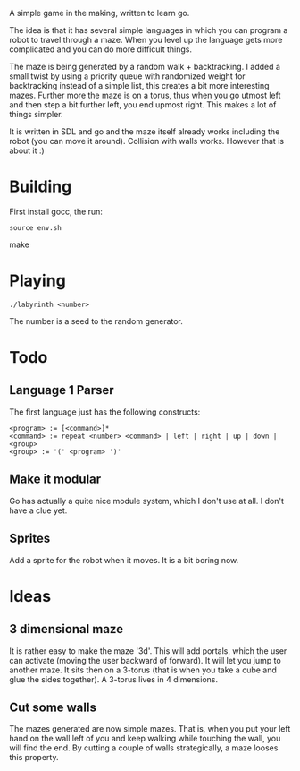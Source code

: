A simple game in the making, written to learn go.

The idea is that it has several simple languages in which you can program a robot to travel through a maze. When you level up the language gets more complicated and you can do more difficult things.

The maze is being generated by a random walk + backtracking. I added a small twist by using a priority queue with randomized weight for backtracking instead of a simple list,
this creates a bit more interesting mazes. Further more the maze is on a torus, thus when you go utmost left and then step a bit further left, you end upmost right. This makes
a lot of things simpler.

It is written in SDL and go and the maze itself already works including the robot (you can move it around). Collision with walls works. However that is about it :)

# Building

First install gocc, the run:

	source env.sh
  make 

# Playing

	./labyrinth <number>

The number is a seed to the random generator.

# Todo

## Language 1 Parser

The first language just has the following constructs:

	<program> := [<command>]*
	<command> := repeat <number> <command> | left | right | up | down | <group>
	<group> := '(' <program> ')'

## Make it modular

Go has actually a quite nice module system, which I don't use at all. I don't have a clue yet.

## Sprites

Add a sprite for the robot when it moves. It is a bit boring now.

# Ideas

## 3 dimensional maze

It is rather easy to make the maze '3d'. This will add portals, which the user can activate (moving the user backward of forward). It will let you jump to another maze.
It sits then on a 3-torus (that is when you take a cube and glue the sides together). A 3-torus lives in 4 dimensions.

## Cut some walls

The mazes generated are now simple mazes. That is, when you put your left hand on the wall left of you and keep walking while touching the wall, you will find the end.
By cutting a couple of walls strategically, a maze looses this property.
